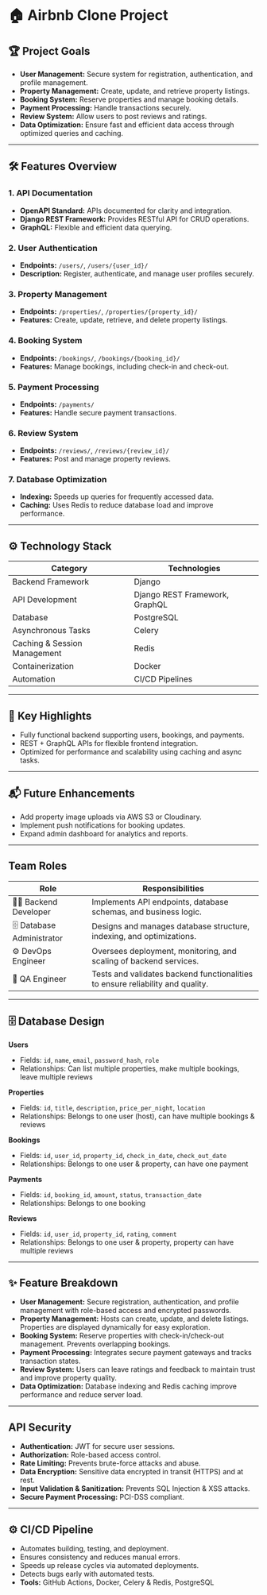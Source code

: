 # 🏠 Airbnb Clone Project

## 🏆 Project Goals
- **User Management:** Secure system for registration, authentication, and profile management.  
- **Property Management:** Create, update, and retrieve property listings.  
- **Booking System:** Reserve properties and manage booking details.  
- **Payment Processing:** Handle transactions securely.  
- **Review System:** Allow users to post reviews and ratings.  
- **Data Optimization:** Ensure fast and efficient data access through optimized queries and caching.  


---

## 🛠️ Features Overview

### 1. API Documentation
- **OpenAPI Standard:** APIs documented for clarity and integration.  
- **Django REST Framework:** Provides RESTful API for CRUD operations.  
- **GraphQL:** Flexible and efficient data querying.  

### 2. User Authentication
- **Endpoints:** `/users/`, `/users/{user_id}/`  
- **Description:** Register, authenticate, and manage user profiles securely.  

### 3. Property Management
- **Endpoints:** `/properties/`, `/properties/{property_id}/`  
- **Features:** Create, update, retrieve, and delete property listings.  

### 4. Booking System
- **Endpoints:** `/bookings/`, `/bookings/{booking_id}/`  
- **Features:** Manage bookings, including check-in and check-out.  

### 5. Payment Processing
- **Endpoints:** `/payments/`  
- **Features:** Handle secure payment transactions.  

### 6. Review System
- **Endpoints:** `/reviews/`, `/reviews/{review_id}/`  
- **Features:** Post and manage property reviews.  

### 7. Database Optimization
- **Indexing:** Speeds up queries for frequently accessed data.  
- **Caching:** Uses Redis to reduce database load and improve performance.  

---

## ⚙️ Technology Stack

| Category | Technologies |
|----------|--------------|
| Backend Framework | Django |
| API Development | Django REST Framework, GraphQL |
| Database | PostgreSQL |
| Asynchronous Tasks | Celery |
| Caching & Session Management | Redis |
| Containerization | Docker |
| Automation | CI/CD Pipelines |


---

## 🚀 Key Highlights
- Fully functional backend supporting users, bookings, and payments.  
- REST + GraphQL APIs for flexible frontend integration.  
- Optimized for performance and scalability using caching and async tasks.  

---

## 📬 Future Enhancements
- Add property image uploads via AWS S3 or Cloudinary.  
- Implement push notifications for booking updates.  
- Expand admin dashboard for analytics and reports.  

---

## Team Roles

| Role | Responsibilities |
|------|-----------------|
| 👨‍💻 Backend Developer | Implements API endpoints, database schemas, and business logic. |
| 🗄️ Database Administrator | Designs and manages database structure, indexing, and optimizations. |
| ⚙️ DevOps Engineer | Oversees deployment, monitoring, and scaling of backend services. |
| 🧪 QA Engineer | Tests and validates backend functionalities to ensure reliability and quality. |

---

## 🗄️ Database Design

**Users**  
- Fields: `id`, `name`, `email`, `password_hash`, `role`  
- Relationships: Can list multiple properties, make multiple bookings, leave multiple reviews  

**Properties**  
- Fields: `id`, `title`, `description`, `price_per_night`, `location`  
- Relationships: Belongs to one user (host), can have multiple bookings & reviews  

**Bookings**  
- Fields: `id`, `user_id`, `property_id`, `check_in_date`, `check_out_date`  
- Relationships: Belongs to one user & property, can have one payment  

**Payments**  
- Fields: `id`, `booking_id`, `amount`, `status`, `transaction_date`  
- Relationships: Belongs to one booking  

**Reviews**  
- Fields: `id`, `user_id`, `property_id`, `rating`, `comment`  
- Relationships: Belongs to one user & property, property can have multiple reviews  

---

## ✨ Feature Breakdown
- **User Management:** Secure registration, authentication, and profile management with role-based access and encrypted passwords.  
- **Property Management:** Hosts can create, update, and delete listings. Properties are displayed dynamically for easy exploration.  
- **Booking System:** Reserve properties with check-in/check-out management. Prevents overlapping bookings.  
- **Payment Processing:** Integrates secure payment gateways and tracks transaction states.  
- **Review System:** Users can leave ratings and feedback to maintain trust and improve property quality.  
- **Data Optimization:** Database indexing and Redis caching improve performance and reduce server load.  

---
## API Security
- **Authentication:** JWT for secure user sessions.  
- **Authorization:** Role-based access control.  
- **Rate Limiting:** Prevents brute-force attacks and abuse.  
- **Data Encryption:** Sensitive data encrypted in transit (HTTPS) and at rest.  
- **Input Validation & Sanitization:** Prevents SQL Injection & XSS attacks.  
- **Secure Payment Processing:** PCI-DSS compliant.  

---

## ⚙️ CI/CD Pipeline
- Automates building, testing, and deployment.  
- Ensures consistency and reduces manual errors.  
- Speeds up release cycles via automated deployments.  
- Detects bugs early with automated tests.  
- **Tools:** GitHub Actions, Docker, Celery & Redis, PostgreSQL  
